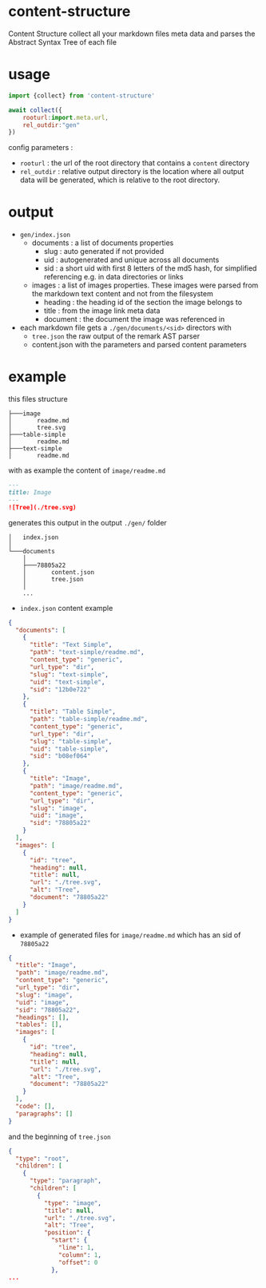 # content-structure
Content Structure collect all your markdown files meta data and parses the Abstract Syntax Tree of each file

# usage
```javascript
import {collect} from 'content-structure'

await collect({
    rooturl:import.meta.url,
    rel_outdir:"gen"
})
```
config parameters :
* `rooturl` : the url of the root directory that contains a `content` directory
* `rel_outdir` : relative output directory is the location where all output data will be generated, which is relative to the root directory.

# output
* `gen/index.json`
    * documents : a list of documents properties
        * slug : auto generated if not provided
        * uid : autogenerated and unique across all documents
        * sid : a short uid with first 8 letters of the md5 hash, for simplified referencing e.g. in data directories or links
    * images : a list of images properties. These images were parsed from the markdown text content and not from the filesystem
        * heading : the heading id of the section the image belongs to
        * title : from the image link meta data
        * document : the document the image was referenced in
* each markdown file gets a `./gen/documents/<sid>` directors with
    * `tree.json` the raw output of the remark AST parser
    * content.json with the parameters and parsed content parameters

# example
this files structure
```shell
├───image
│       readme.md
│       tree.svg
├───table-simple
│       readme.md
├───text-simple
│       readme.md
```
with as example the content of `image/readme.md`
```markdown
---
title: Image
---
![Tree](./tree.svg)
```
generates this output in the output `./gen/` folder
```shell
│   index.json
│   
└───documents
    │       
    ├───78805a22
    │       content.json
    │       tree.json
    │
    ...
```
* `index.json` content example
```json
{
  "documents": [
    {
      "title": "Text Simple",
      "path": "text-simple/readme.md",
      "content_type": "generic",
      "url_type": "dir",
      "slug": "text-simple",
      "uid": "text-simple",
      "sid": "12b0e722"
    },
    {
      "title": "Table Simple",
      "path": "table-simple/readme.md",
      "content_type": "generic",
      "url_type": "dir",
      "slug": "table-simple",
      "uid": "table-simple",
      "sid": "b08ef064"
    },
    {
      "title": "Image",
      "path": "image/readme.md",
      "content_type": "generic",
      "url_type": "dir",
      "slug": "image",
      "uid": "image",
      "sid": "78805a22"
    }
  ],
  "images": [
    {
      "id": "tree",
      "heading": null,
      "title": null,
      "url": "./tree.svg",
      "alt": "Tree",
      "document": "78805a22"
    }
  ]
}
```
* example of generated files for `image/readme.md` which has an sid of `78805a22`
```json
{
  "title": "Image",
  "path": "image/readme.md",
  "content_type": "generic",
  "url_type": "dir",
  "slug": "image",
  "uid": "image",
  "sid": "78805a22",
  "headings": [],
  "tables": [],
  "images": [
    {
      "id": "tree",
      "heading": null,
      "title": null,
      "url": "./tree.svg",
      "alt": "Tree",
      "document": "78805a22"
    }
  ],
  "code": [],
  "paragraphs": []
}
```
and the beginning of `tree.json`
```json
{
  "type": "root",
  "children": [
    {
      "type": "paragraph",
      "children": [
        {
          "type": "image",
          "title": null,
          "url": "./tree.svg",
          "alt": "Tree",
          "position": {
            "start": {
              "line": 1,
              "column": 1,
              "offset": 0
            },
...
```
